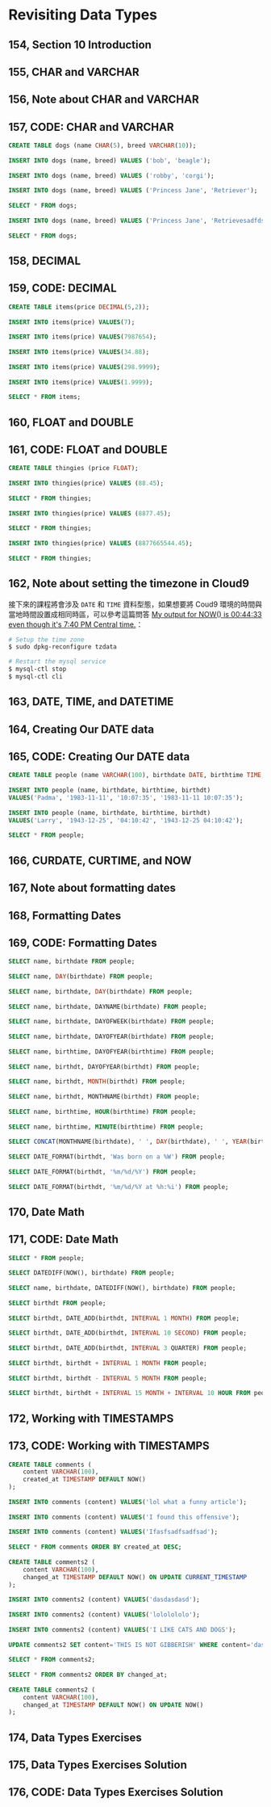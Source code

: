 # Revisiting Data Types

## 154, Section 10 Introduction

## 155, CHAR and VARCHAR

## 156, Note about CHAR and VARCHAR

## 157, CODE: CHAR and VARCHAR

```sql
CREATE TABLE dogs (name CHAR(5), breed VARCHAR(10));
 
INSERT INTO dogs (name, breed) VALUES ('bob', 'beagle');
 
INSERT INTO dogs (name, breed) VALUES ('robby', 'corgi');
 
INSERT INTO dogs (name, breed) VALUES ('Princess Jane', 'Retriever');
 
SELECT * FROM dogs;
 
INSERT INTO dogs (name, breed) VALUES ('Princess Jane', 'Retrievesadfdsafdasfsafr');
 
SELECT * FROM dogs;
```

## 158, DECIMAL

## 159, CODE: DECIMAL

```sql
CREATE TABLE items(price DECIMAL(5,2));
 
INSERT INTO items(price) VALUES(7);
 
INSERT INTO items(price) VALUES(7987654);
 
INSERT INTO items(price) VALUES(34.88);
 
INSERT INTO items(price) VALUES(298.9999);
 
INSERT INTO items(price) VALUES(1.9999);
 
SELECT * FROM items;
```

## 160, FLOAT and DOUBLE

## 161, CODE: FLOAT and DOUBLE

```sql
CREATE TABLE thingies (price FLOAT);
 
INSERT INTO thingies(price) VALUES (88.45);
 
SELECT * FROM thingies;
 
INSERT INTO thingies(price) VALUES (8877.45);
 
SELECT * FROM thingies;
 
INSERT INTO thingies(price) VALUES (8877665544.45);
 
SELECT * FROM thingies;
```

## 162, Note about setting the timezone in Cloud9

接下來的課程將會涉及 `DATE` 和 `TIME` 資料型態，如果想要將 Coud9 環境的時間與當地時間設置成相同時區，可以參考這篇問答 [My output for NOW() is 00:44:33 even though it's 7:40 PM Central time.](https://www.udemy.com/the-ultimate-mysql-bootcamp-go-from-sql-beginner-to-expert/learn/v4/questions/2889224)：

```bash
# Setup the time zone
$ sudo dpkg-reconfigure tzdata

# Restart the mysql service
$ mysql-ctl stop
$ mysql-ctl cli
```

## 163, DATE, TIME, and DATETIME

## 164, Creating Our DATE data

## 165, CODE: Creating Our DATE data

```sql
CREATE TABLE people (name VARCHAR(100), birthdate DATE, birthtime TIME, birthdt DATETIME);
 
INSERT INTO people (name, birthdate, birthtime, birthdt)
VALUES('Padma', '1983-11-11', '10:07:35', '1983-11-11 10:07:35');
 
INSERT INTO people (name, birthdate, birthtime, birthdt)
VALUES('Larry', '1943-12-25', '04:10:42', '1943-12-25 04:10:42');
 
SELECT * FROM people;
```

## 166, CURDATE, CURTIME, and NOW

## 167, Note about formatting dates

## 168, Formatting Dates

## 169, CODE: Formatting Dates

```sql
SELECT name, birthdate FROM people;
 
SELECT name, DAY(birthdate) FROM people;
 
SELECT name, birthdate, DAY(birthdate) FROM people;
 
SELECT name, birthdate, DAYNAME(birthdate) FROM people;
 
SELECT name, birthdate, DAYOFWEEK(birthdate) FROM people;
 
SELECT name, birthdate, DAYOFYEAR(birthdate) FROM people;
 
SELECT name, birthtime, DAYOFYEAR(birthtime) FROM people;
 
SELECT name, birthdt, DAYOFYEAR(birthdt) FROM people;
 
SELECT name, birthdt, MONTH(birthdt) FROM people;
 
SELECT name, birthdt, MONTHNAME(birthdt) FROM people;
 
SELECT name, birthtime, HOUR(birthtime) FROM people;
 
SELECT name, birthtime, MINUTE(birthtime) FROM people;
 
SELECT CONCAT(MONTHNAME(birthdate), ' ', DAY(birthdate), ' ', YEAR(birthdate)) FROM people;
 
SELECT DATE_FORMAT(birthdt, 'Was born on a %W') FROM people;
 
SELECT DATE_FORMAT(birthdt, '%m/%d/%Y') FROM people;
 
SELECT DATE_FORMAT(birthdt, '%m/%d/%Y at %h:%i') FROM people;
```

## 170, Date Math

## 171, CODE: Date Math

```sql
SELECT * FROM people;
 
SELECT DATEDIFF(NOW(), birthdate) FROM people;
 
SELECT name, birthdate, DATEDIFF(NOW(), birthdate) FROM people;
 
SELECT birthdt FROM people;
 
SELECT birthdt, DATE_ADD(birthdt, INTERVAL 1 MONTH) FROM people;
 
SELECT birthdt, DATE_ADD(birthdt, INTERVAL 10 SECOND) FROM people;
 
SELECT birthdt, DATE_ADD(birthdt, INTERVAL 3 QUARTER) FROM people;
 
SELECT birthdt, birthdt + INTERVAL 1 MONTH FROM people;
 
SELECT birthdt, birthdt - INTERVAL 5 MONTH FROM people;
 
SELECT birthdt, birthdt + INTERVAL 15 MONTH + INTERVAL 10 HOUR FROM people;
```

## 172, Working with TIMESTAMPS

## 173, CODE: Working with TIMESTAMPS

```sql
CREATE TABLE comments (
    content VARCHAR(100),
    created_at TIMESTAMP DEFAULT NOW()
);
 
INSERT INTO comments (content) VALUES('lol what a funny article');
 
INSERT INTO comments (content) VALUES('I found this offensive');
 
INSERT INTO comments (content) VALUES('Ifasfsadfsadfsad');
 
SELECT * FROM comments ORDER BY created_at DESC;
 
CREATE TABLE comments2 (
    content VARCHAR(100),
    changed_at TIMESTAMP DEFAULT NOW() ON UPDATE CURRENT_TIMESTAMP
);
 
INSERT INTO comments2 (content) VALUES('dasdasdasd');
 
INSERT INTO comments2 (content) VALUES('lololololo');
 
INSERT INTO comments2 (content) VALUES('I LIKE CATS AND DOGS');
 
UPDATE comments2 SET content='THIS IS NOT GIBBERISH' WHERE content='dasdasdasd';
 
SELECT * FROM comments2;
 
SELECT * FROM comments2 ORDER BY changed_at;
 
CREATE TABLE comments2 (
    content VARCHAR(100),
    changed_at TIMESTAMP DEFAULT NOW() ON UPDATE NOW()
);
```

## 174, Data Types Exercises

## 175, Data Types Exercises Solution

## 176, CODE: Data Types Exercises Solution
